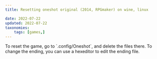 ```yaml
---
title: Resetting oneshot original (2014, RPGmaker) on wine, linux

date: 2022-07-22
updated: 2022-07-22
taxonomies:
    tags: [games,]
---
```


To reset the game, go to \`.config/Oneshot\`, and delete the files there. To change the ending, you can use a hexeditor to edit the ending file.

